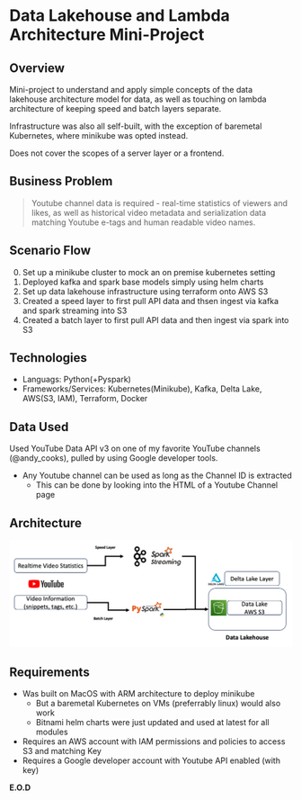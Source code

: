 # Data Lakehouse and Lambda Architecture Mini-Project

## Overview
Mini-project to understand and apply simple concepts of the data lakehouse architecture model for data, as well as touching on lambda architecture of keeping speed and batch layers separate. 

Infrastructure was also all self-built, with the exception of baremetal Kubernetes, where minikube was opted instead. 

Does not cover the scopes of a server layer or a frontend. 

## Business Problem 
> Youtube channel data is required - real-time statistics of viewers and likes, as well as historical video metadata and serialization data matching Youtube e-tags and human readable video names. 

## Scenario Flow
0. Set up a minikube cluster to mock an on premise kubernetes setting 
1. Deployed kafka and spark base models simply using helm charts
2. Set up data lakehouse infrastructure using terraform onto AWS S3
3. Created a speed layer to first pull API data and thsen ingest via kafka and spark streaming into S3
4. Created a batch layer to first pull API data and then ingest via spark into S3

## Technologies
- Languags: Python(+Pyspark)
- Frameworks/Services: Kubernetes(Minikube), Kafka, Delta Lake, AWS(S3, IAM), Terraform, Docker

## Data Used
Used YouTube Data API v3 on one of my favorite YouTube channels (@andy_cooks), 
pulled by using Google developer tools. 
- Any Youtube channel can be used as long as the Channel ID is extracted
    - This can be done by looking into the HTML of a Youtube Channel page

## Architecture
![Architecture Overview](images/architecture.png)

## Requirements
- Was built on MacOS with ARM architecture to deploy minikube
    - But a baremetal Kubernetes on VMs (preferrably linux) would also work 
    - Bitnami helm charts were just updated and used at latest for all modules
- Requires an AWS account with IAM permissions and policies to access S3 and matching Key
- Requires a Google developer account with Youtube API enabled (with key)

**E.O.D**

